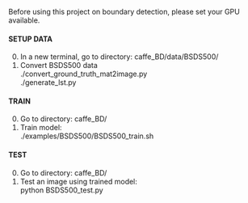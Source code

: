 Before using this project on boundary detection, please set your GPU available.

#### SETUP DATA
0. In a new terminal, go to directory: caffe_BD/data/BSDS500/
0. Convert BSDS500 data<br />
  ./convert_ground_truth_mat2image.py<br />
  ./generate_lst.py

#### TRAIN
0. Go to directory: caffe_BD/
0. Train model:<br />
./examples/BSDS500/BSDS500_train.sh

#### TEST
0. Go to directory: caffe_BD/
0. Test an image using trained model:<br />
  python BSDS500_test.py
